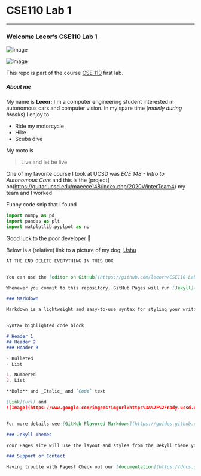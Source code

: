 # CSE110 Lab 1
______
### Welcome Leeor’s CSE110 Lab 1
![Image](http://picsum.photos/200/200)

![Image](https://jacobsschool.ucsd.edu/sites/default/files/groups/jsoe/img/logos/jacobs-school/print/UCSDLogo_JSOE_BlueGold_Print.jpg)


This repo is part of the course [CSE 110](https://www.ucsd.edu/catalog/courses/CSE.html) first lab.

##### About me
My name is **Leeor**; I'm a computer engineering student interested in autonomous cars and computer vision. 
In my spare time (*mainly during breaks*) I enjoy to:
- Ride my motorcycle
- Hike
- Scuba dive

My moto is
> Live and let be live

One of my favorite course I took at UCSD was *ECE 148 - Intro to Autonomous Cars* and this is the [project] on(https://guitar.ucsd.edu/maeece148/index.php/2020WinterTeam4) my team and I worked

Funny code snip that I found 
```python
import numpy as pd
import pandas as plt
import matplotlib.pyplpot as np
```
Good luck to the poor developer :rofl:

Below is a (relative) link to a picture of my dog, [Ushu](images/ushu.jpeg)


```markdown
AT THE END DELETE EVERYTHING IN THIS BOX


You can use the [editor on GitHub](https://github.com/leeorn/CSE110-Lab1/edit/gh-pages/index.md) to maintain and preview the content for your website in Markdown files.

Whenever you commit to this repository, GitHub Pages will run [Jekyll](https://jekyllrb.com/) to rebuild the pages in your site, from the content in your Markdown files.

### Markdown

Markdown is a lightweight and easy-to-use syntax for styling your writing. It includes conventions for


Syntax highlighted code block

# Header 1
## Header 2
### Header 3

- Bulleted
- List

1. Numbered
2. List

**Bold** and _Italic_ and `Code` text

[Link](url) and 
![Image](https://www.google.com/imgres?imgurl=https%3A%2F%2Frady.ucsd.edu%2Fimages%2Fucsd%2520logo.png&imgrefurl=https%3A%2F%2Frady.ucsd.edu%2Fprograms%2Fundergraduate-programs%2Forganizations%2F&tbnid=jc1NLxqvV-GMrM&vet=12ahUKEwju7ZaT34buAhURiZ4KHXZeBy8QMygDegUIARCyAQ..i&docid=HGrh1b9-G_dYNM&w=670&h=670&q=ucsd&hl=en&ved=2ahUKEwju7ZaT34buAhURiZ4KHXZeBy8QMygDegUIARCyAQ)


For more details see [GitHub Flavored Markdown](https://guides.github.com/features/mastering-markdown/).

### Jekyll Themes

Your Pages site will use the layout and styles from the Jekyll theme you have selected in your [repository settings](https://github.com/leeorn/CSE110-Lab1/settings). The name of this theme is saved in the Jekyll `_config.yml` configuration file.

### Support or Contact

Having trouble with Pages? Check out our [documentation](https://docs.github.com/categories/github-pages-basics/) or [contact support](https://github.com/contact) and we’ll help you sort it out.
```
